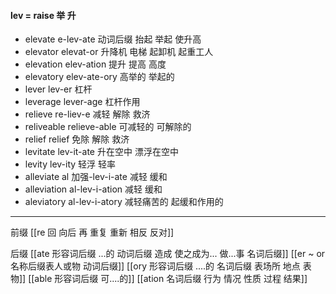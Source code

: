 #### lev = raise 举 升
- elevate e-lev-ate 动词后缀  抬起 举起 使升高
- elevator elevat-or 升降机 电梯 起卸机 起重工人
- elevation elev-ation 提升 提高 高度
- elevatory elev-ate-ory  高举的 举起的
- lever lev-er 杠杆
- leverage lever-age 杠杆作用
- relieve re-liev-e 减轻 解除  救济
- reliveable relieve-able 可减轻的 可解除的
- relief relief 免除 解除 救济
- levitate lev-it-ate 升在空中 漂浮在空中
- levity lev-ity 轻浮 轻率
- alleviate al 加强-lev-i-ate 减轻 缓和
- alleviation al-lev-i-ation 减轻 缓和
- aleviatory al-lev-i-atory 减轻痛苦的 起缓和作用的

---
前缀
[[re  回 向后  再 重复 重新 相反 反对]]

后缀
[[ate 形容词后缀  ...的 动词后缀 造成 使之成为... 做...事 名词后缀]]
[[er  ~ or 名称后缀表人或物 动词后缀]]
[[ory 形容词后缀 ....的 名词后缀 表场所 地点 表物]]
[[able  形容词后缀 可....的]]
[[ation 名词后缀  行为 情况 性质 过程 结果]]
